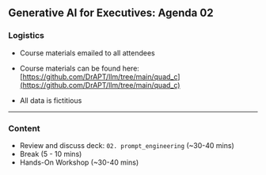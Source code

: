 ## Generative AI for Executives: Agenda 02


### Logistics

- Course materials emailed to all attendees

- Course materials can be found here:  
  [https://github.com/DrAPT/llm/tree/main/quad_c](https://github.com/DrAPT/llm/tree/main/quad_c)

- All data is fictitious


---

### Content

- Review and discuss deck: `02. prompt_engineering` (~30-40 mins)
- Break (5 - 10 mins)
- Hands-On Workshop (~30-40 mins)
